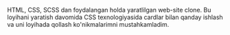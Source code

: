 HTML, CSS, SCSS dan foydalangan holda yaratlilgan web-site clone.
Bu loyihani yaratish davomida CSS texnologiyasida cardlar bilan qanday ishlash va uni loyihada qollash ko'nikmalarimni mustahkamladim.
